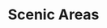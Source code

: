 ---
schema: default
title: Scenic Areas
organization: South Ayrshire Council
notes: >-
    Local landscape designations - areas depicting scenic area boundaries for South Ayrshire
resources:
  - name: Scenic Areas FEATURE LAYER
  - url: >-
      
  - format: FEATURE LAYER
license: 
category:

  - planning
  - environment
  - local plan
maintainer: South Ayrshire Council
maintainer_email: someone@example.com
---